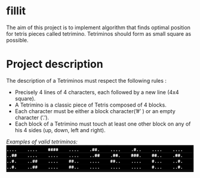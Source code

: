 # fillit
The aim of this project is to implement algorithm that finds optimal position for tetris pieces called tetrimino. Tetriminos should form as small square as possible.
# Project description
The description of a Tetriminos must respect the following rules :
- Precisely 4 lines of 4 characters, each followed by a new line (4x4 square).
- A Tetrimino is a classic piece of Tetris composed of 4 blocks.
- Each character must be either a block character(’#’ ) or an empty character (’.’).
- Each block of a Tetrimino must touch at least one other block on any of his 4 sides (up, down, left and right).

*Examples of valid tetriminos:* <br>
![Valid](https://github.com/randomaru/fillit/raw/master/img/valid.png)

